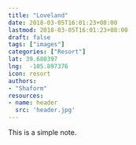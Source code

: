 ```yaml
---
title: "Loveland"
date: 2018-03-05T16:01:23+08:00
lastmod: 2018-03-05T16:01:23+08:00
draft: false
tags: ["images"]
categories: ["Resort"]
lat: 39.680397
lng:  -105.897376
icon: resort
authors:
- "Shaform"
resources:
- name: header
  src: 'header.jpg'
---
```


This is a simple note.